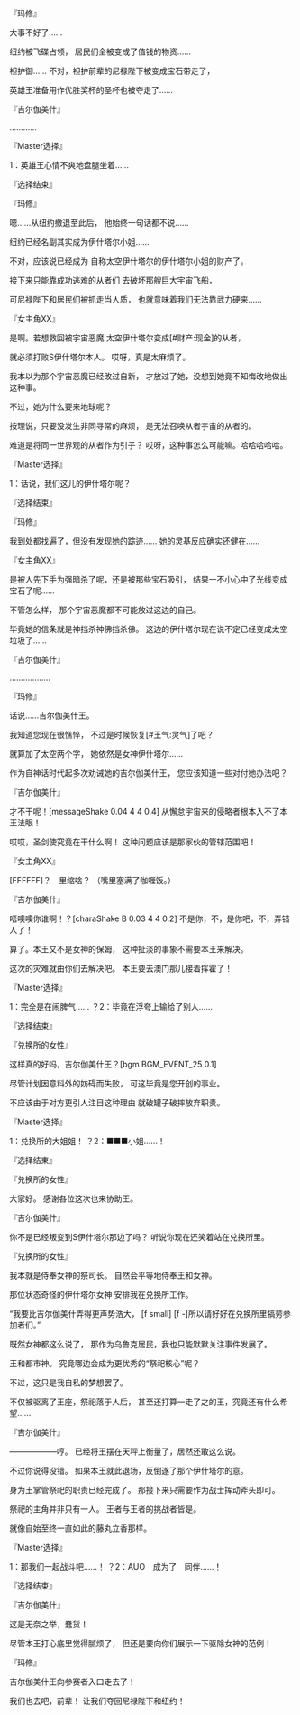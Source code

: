 『玛修』

大事不好了……

纽约被飞碟占领，
居民们全被变成了值钱的物资……

袒护御……
不对，袒护前辈的尼禄陛下被变成宝石带走了，

英雄王准备用作优胜奖杯的圣杯也被夺走了……

『吉尔伽美什』

…………

『Master选择』

1：英雄王心情不爽地盘腿坐着……

『选择结束』

『玛修』

嗯……从纽约撤退至此后，
他始终一句话都不说……

纽约已经名副其实成为伊什塔尔小姐……

不对，应该说已经成为
自称太空伊什塔尔的伊什塔尔小姐的财产了。

接下来只能靠成功逃难的从者们
去破坏那艘巨大宇宙飞船，

可尼禄陛下和居民们被抓走当人质，
也就意味着我们无法靠武力硬来……

『女主角XX』

是啊。若想救回被宇宙恶魔
太空伊什塔尔变成[#财产:现金]的从者，

就必须打败S伊什塔尔本人。
哎呀，真是太麻烦了。

我本以为那个宇宙恶魔已经改过自新，
才放过了她，没想到她竟不知悔改地做出这种事。

不过，她为什么要来地球呢？

按理说，只要没发生非同寻常的麻烦，
是无法召唤从者宇宙的从者的。

难道是将同一世界观的从者作为引子？
哎呀，这种事怎么可能嘛。哈哈哈哈哈。

『Master选择』

1：话说，我们这儿的伊什塔尔呢？

『选择结束』

『玛修』

我到处都找遍了，但没有发现她的踪迹……
她的灵基反应确实还健在……

『女主角XX』

是被人先下手为强暗杀了呢，还是被那些宝石吸引，
结果一不小心中了光线变成宝石了呢……

不管怎么样，
那个宇宙恶魔都不可能放过这边的自己。

毕竟她的信条就是神挡杀神佛挡杀佛。
这边的伊什塔尔现在说不定已经变成太空垃圾了……

『吉尔伽美什』

………………

『玛修』

话说……吉尔伽美什王。

我知道您现在很憔悴，
不过是时候恢复[#王气:灵气]了吧？

就算加了太空两个字，
她依然是女神伊什塔尔……

作为自神话时代起多次劝诫她的吉尔伽美什王，
您应该知道一些对付她办法吧？

『吉尔伽美什』

才不干呢！[messageShake 0.04 4 4 0.4]
从懈怠宇宙来的侵略者根本入不了本王法眼！

哎哎，圣剑使究竟在干什么啊！
这种问题应该是那家伙的管辖范围吧！

『女主角XX』

[FFFFFF]？　里缩啥？
（嘴里塞满了咖喱饭。）

『吉尔伽美什』

唔噢噢你谁啊！？[charaShake B 0.03 4 4 0.2]
不是你，不，是你吧，不，弄错人了！

算了。本王又不是女神的保姆，
这种扯淡的事象不需要本王来解决。

这次的灾难就由你们去解决吧。
本王要去澳门那儿接着挥霍了！

『Master选择』

1：完全是在闹脾气……
？2：毕竟在浮夸上输给了别人……

『选择结束』

『兑换所的女性』

这样真的好吗，吉尔伽美什王？[bgm BGM_EVENT_25 0.1]

尽管计划因意料外的妨碍而失败，
可这毕竟是您开创的事业。

不应该由于对方更引人注目这种理由
就破罐子破摔放弃职责。

『Master选择』

1：兑换所的大姐姐！
？2：■■■小姐……！

『选择结束』

『兑换所的女性』

大家好。
感谢各位这次也来协助王。

『吉尔伽美什』

你不是已经叛变到S伊什塔尔那边了吗？
听说你现在还笑着站在兑换所里。

『兑换所的女性』

我本就是侍奉女神的祭司长。
自然会平等地侍奉王和女神。

那位状态奇怪的伊什塔尔女神
安排我在兑换所工作。

“我要比吉尔伽美什弄得更声势浩大，
[f small]  [f -]所以请好好在兑换所里犒劳参加者们。”

既然女神都这么说了，
那作为乌鲁克居民，我也只能默默关注事件发展了。

王和都市神。
究竟哪边会成为更优秀的“祭祀核心”呢？

不过，这只是我自私的梦想罢了。

不仅被驱离了王座，祭祀落于人后，
甚至还打算一走了之的王，究竟还有什么希望……

『吉尔伽美什』

——————哼。
已经将王摆在天秤上衡量了，居然还敢这么说。

不过你说得没错。
如果本王就此退场，反倒遂了那个伊什塔尔的意。

身为王掌管祭祀的职责已经完成了。
那接下来只需要作为战士挥动斧头即可。

祭祀的主角并非只有一人。
王者与王者的挑战者皆是。

就像自始至终一直如此的藤丸立香那样。

『Master选择』

1：那我们一起战斗吧……！
？2：AUO　成为了　同伴……！

『选择结束』

『吉尔伽美什』

这是无奈之举，蠢货！

尽管本王打心底里觉得腻烦了，
但还是要向你们展示一下驱除女神的范例！

『玛修』

吉尔伽美什王向参赛者入口走去了！

我们也去吧，前辈！
让我们夺回尼禄陛下和纽约！

